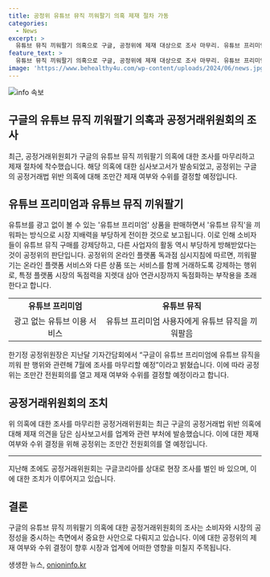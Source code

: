 ```yaml
---
title: 공정위 유튜브 뮤직 끼워팔기 의혹 제재 절차 가동
categories:
  - News
excerpt: >
  유튜브 뮤직 끼워팔기 의혹으로 구글, 공정위에 제재 대상으로 조사 마무리. 유튜브 프리미엄 구매로 뮤직 강제 판매로 선택권 제한 및 시장 독점력 조장 의혹. 한기정 공정위원장, 지난달 기자간담회에서 조사 결과 발표 예고. 공정위, 전원회의 열어 제재 여부 결정 예정.
feature_text: >
  유튜브 뮤직 끼워팔기 의혹으로 구글, 공정위에 제재 대상으로 조사 마무리. 유튜브 프리미엄 구매로 뮤직 강제 판매로 선택권 제한 및 시장 독점력 조장 의혹. 한기정 공정위원장, 지난달 기자간담회에서 조사 결과 발표 예고. 공정위, 전원회의 열어 제재 여부 결정 예정.
image: 'https://www.behealthy4u.com/wp-content/uploads/2024/06/news.jpg'
---
```


<p><img src="https://www.behealthy4u.com/wp-content/uploads/2024/06/news.jpg" alt="info 속보" /></p>

<h2>구글의 유튜브 뮤직 끼워팔기 의혹과 공정거래위원회의 조사</h2>

<p data-ke-size="size16">최근, 공정거래위원회가 구글의 유튜브 뮤직 끼워팔기 의혹에 대한 조사를 마무리하고 제재 절차에 착수했습니다. 해당 의혹에 대한 심사보고서가 발송되었고, 공정위는 구글의 공정거래법 위반 의혹에 대해 조만간 제재 여부와 수위를 결정할 예정입니다.</p>

<h2 data-ke-size="size26">유튜브 프리미엄과 유튜브 뮤직 끼워팔기</h2>

<p data-ke-size="size16">유튜브를 광고 없이 볼 수 있는 '유튜브 프리미엄' 상품을 판매하면서 '유튜브 뮤직'을 끼워파는 방식으로 시장 지배력을 부당하게 전이한 것으로 보고됩니다. 이로 인해 소비자들이 유튜브 뮤직 구매를 강제당하고, 다른 사업자의 활동 역시 부당하게 방해받았다는 것이 공정위의 판단입니다. 공정위의 온라인 플랫폼 독과점 심시지침에 따르면, 끼워팔기는 온라인 플랫폼 서비스와 다른 상품 또는 서비스를 함께 거래하도록 강제하는 행위로, 특정 플랫폼 시장의 독점력을 지렛대 삼아 연관시장까지 독점화하는 부작용을 초래한다고 합니다.</p>

<table>
    <tr>
        <td style="text-align: center; height: 17px;"><b>유튜브 프리미엄</b></td>
        <td style="text-align: center; height: 17px;"><b>유튜브 뮤직</b></td>
    </tr>
    <tr>
        <td style="text-align: center; height: 17px;">광고 없는 유튜브 이용 서비스</td>
        <td style="text-align: center; height: 17px;">유튜브 프리미엄 사용자에게 유튜브 뮤직을 끼워팔음</td>
    </tr>
</table>

<p data-ke-size="size16">한기정 공정위원장은 지난달 기자간담회에서 “구글이 유튜브 프리미엄에 유튜브 뮤직을 끼워 판 행위와 관련해 7월에 조사를 마무리할 예정”이라고 밝혔습니다. 이에 따라 공정위는 조만간 전원회의를 열고 제재 여부와 수위를 결정할 예정이라고 합니다.</p>

<h2 data-ke-size="size26">공정거래위원회의 조치</h2>

<p data-ke-size="size16">위 의혹에 대한 조사를 마무리한 공정거래위원회는 최근 구글의 공정거래법 위반 의혹에 대해 제재 의견을 담은 심사보고서를 업계와 관련 부처에 발송했습니다. 이에 대한 제재 여부와 수위 결정을 위해 공정위는 조만간 전원회의를 열 예정입니다.</p>

<hr>

<p data-ke-size="size16">지난해 초에도 공정거래위원회는 구글코리아를 상대로 현장 조사를 벌인 바 있으며, 이에 대한 조치가 이루어지고 있습니다.</p>

<h2 data-ke-size="size26">결론</h2>

<p data-ke-size="size16">구글의 유튜브 뮤직 끼워팔기 의혹에 대한 공정거래위원회의 조사는 소비자와 시장의 공정성을 중시하는 측면에서 중요한 사안으로 다뤄지고 있습니다. 이에 대한 공정위의 제재 여부와 수위 결정이 향후 시장과 업계에 어떠한 영향을 미칠지 주목됩니다.</p>
생생한 뉴스, <a href="https://onioninfo.kr" rel="dofollow">onioninfo.kr</a>


